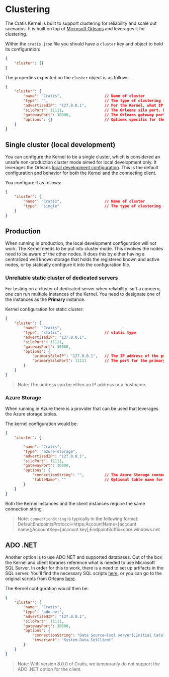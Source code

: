 # Clustering

The Cratis Kernel is built to support clustering for reliability and scale out scenarios.
It is built on top of [Microsoft Orleans](https://docs.microsoft.com/en-us/dotnet/orleans/) and
leverages it for clustering.

Within the `cratis.json` file you should have a `cluster` key and object to hold its configuration:

```json
{
    "cluster": {}
}
```

The properties expected on the `cluster` object is as follows:

```json
{
    "cluster": {
        "name": "Cratis",                   // Name of cluster
        "type": "",                         // The type of clustering (single, static, azure-storage, ado-net)
        "advertisedIP": "127.0.0.1",        // For the Kernel, what IP the specific instance is advertising
        "siloPort": 11111,                  // The Orleans silo port. For kernel this is what it exposes
        "gatewayPort": 30000,               // The Orleans gateway port. For kernel this is what it exposes, for client this is that it connects to
        "options": {}                       // Options specific for the type of cluster configuration configured
    }
}
```

## Single cluster (local development)

You can configure the Kernel to be a single cluster, which is considered an unsafe non-production cluster mode aimed
for local development only. It leverages the Orleans [local development configuration](https://docs.microsoft.com/en-us/dotnet/orleans/host/configuration-guide/local-development-configuration).
This is the default configuration and behavior for both the Kernel and the connecting client.

You configure it as follows:

```json
{
    "cluster": {
        "name": "Cratis",                   // Name of cluster
        "type": "single"                    // The type of clustering (single, static, azure-storage, ado-net)
    }
}
```

## Production

When running in production, the local development configuration will not work. The Kernel needs to be put
into cluster mode. This involves the nodes need to be aware of the other nodes. It does this by either
having a centralized well known storage that holds the registered known and active nodes, or by statically
configure it into the configuration file.

### Unreliable static cluster of dedicated servers

For testing on a cluster of dedicated server when reliability isn't a concern, one can run multiple instances
of the Kernel. You need to designate one of the instances as the **Primary** instance.

Kernel configuration for static cluster:

```json
{
    "cluster": {
        "name": "Cratis",
        "type": "static",                   // static type
        "advertisedIP": "127.0.0.1",
        "siloPort": 11111,
        "gatewayPort": 30000,
        "options": {
            "primarySiloIP": "127.0.0.1",   // The IP address of the primary instance
            "primarySiloPort": 11111        // The port for the primary instance
        }
    }
}
```

> Note: The address can be either an IP address or a hostname.

### Azure Storage

When running in Azure there is a provider that can be used that leverages the Azure storage tables.

The kernel configuration would be:

```json
{
    "cluster": {

        "name": "Cratis",
        "type": "azure-storage",
        "advertisedIP": "127.0.0.1",
        "siloPort": 11111,
        "gatewayPort": 30000,
        "options": {
            "connectionString": "",         // The Azure Storage connection string found in the Azure portal
            "tableName": ""                 // Optional table name for Orleans instances - defaults to 'OrleansSiloInstances'
        }
    }
}
```

Both the Kernel instances and the client instances require the same connection string.

> Note: `connectionString` is typically in the following format:
> DefaultEndpointsProtocol=https;AccountName=[account name];AccountKey=[account key];EndpointSuffix=core.windows.net

## ADO .NET

Another option is to use ADO.NET and supported databases. Out of the box the Kernel and client libraries reference what
is needed to use Microsoft SQL Server. In order for this to work, there is a need to set up artifacts in the SQL server.
You'll find the necessary SQL scripts [here](/Samples/Clustering/create-db.sql), or you can go to the original scripts
from Orleans [here](https://github.com/dotnet/orleans/tree/main/src/AdoNet).

The Kernel configuration would then be:

```json
{
    "cluster": {
        "name": "Cratis",
        "type": "ado-net",
        "advertisedIP": "127.0.0.1",
        "siloPort": 11111,
        "gatewayPort": 30000,
        "options": {
            "connectionString": "Data Source=[sql server];Initial Catalog=Orleans;User ID=[username];Password=[password];Pooling=False;Max Pool Size=200;MultipleActiveResultSets=True",
            "invariant": "System.Data.SqlClient"
        }
    }
}
```

> Note: With version 8.0.0 of Cratis, we temporarily do not support the ADO .NET option for the client.
